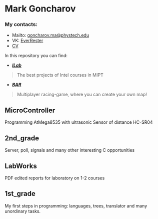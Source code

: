# Mark Goncharov

### My contacts:
- Mailto: goncharov.ma@phystech.edu
- VK: [EverRester](https://vk.com/everrester)
- [CV](CV.pdf)
  
In this repository you can find:

* [***ILab***](https://github.com/MarkGoncharovAl/ILab) 
> The best projects of Intel courses in MIPT

* [***BAR***](https://github.com/MarkGoncharovAl/BAR_BuildAndRun_) 
> Multiplayer racing-game, where you can create your own map!

MicroController
------
Programming AtMega8535 with ultrasonic Sensor of distance HC-SR04

2nd_grade
------
Server, poll, signals and many other interesting C opportunities

LabWorks
------
PDF edited reports for laboratory on 1-2 courses

1st_grade
------
My first steps in programming: languages, trees, translator
and many unordinary tasks.
